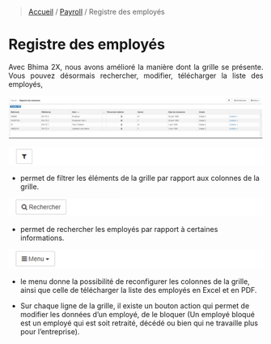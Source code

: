 > [Accueil](../index) / [Payroll](./index) / Registre des employés

# Registre des employés

<div style='text-align: justify;'>
Avec Bhima 2X, nous avons amélioré la manière dont  la grille se présente. Vous pouvez désormais rechercher, modifier, télécharger la liste des employés,</div>

![registre_employee](../../images/payroll/registre_employee.jpg)

![filter](../../images/payroll/filter.jpg)
- permet de filtrer les éléments de la grille par rapport aux colonnes de la grille. 

![recherche](../../images/payroll/recherche.jpg)
- permet de rechercher les employés par rapport à certaines informations.

![menu](../../images/payroll/menu.jpg)
- le menu donne la possibilité de reconfigurer les colonnes de la grille, ainsi que celle de télécharger la liste des employés en Excel et en PDF.

- Sur chaque ligne de la grille, il existe un bouton action qui permet de modifier les données d’un employé, de le bloquer (Un employé bloqué est un employé qui est soit retraité, décédé ou bien qui ne travaille plus pour l’entreprise).
